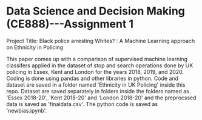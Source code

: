 # Data Science and Decision Making (CE888)---Assignment 1

Project Title: Black police arresting Whites? : A Machine Learning approach on Ethnicity in Policing

This paper comes up with a comparison of supervised machine learning classifers applied in the dataset of stop and search operations done by UK policing in Essex, Kent and London for the years 2018, 2019, and 2020. Coding is done using pandas and other libraries in python. Code and dataset are saved in a folder named 'Ethnicity in UK Policing' inside this repo. Dataset are saved separately in folders inside the folders named as 'Essex 2018-20', 'Kent 2018-20' and 'London 2018-20' and the preprocssed data is saved as 'finaldata.csv'. The python code is saved as 'newbias.ipynb'.

